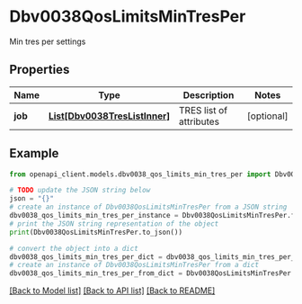 # Dbv0038QosLimitsMinTresPer

Min tres per settings

## Properties

Name | Type | Description | Notes
------------ | ------------- | ------------- | -------------
**job** | [**List[Dbv0038TresListInner]**](Dbv0038TresListInner.md) | TRES list of attributes | [optional] 

## Example

```python
from openapi_client.models.dbv0038_qos_limits_min_tres_per import Dbv0038QosLimitsMinTresPer

# TODO update the JSON string below
json = "{}"
# create an instance of Dbv0038QosLimitsMinTresPer from a JSON string
dbv0038_qos_limits_min_tres_per_instance = Dbv0038QosLimitsMinTresPer.from_json(json)
# print the JSON string representation of the object
print(Dbv0038QosLimitsMinTresPer.to_json())

# convert the object into a dict
dbv0038_qos_limits_min_tres_per_dict = dbv0038_qos_limits_min_tres_per_instance.to_dict()
# create an instance of Dbv0038QosLimitsMinTresPer from a dict
dbv0038_qos_limits_min_tres_per_from_dict = Dbv0038QosLimitsMinTresPer.from_dict(dbv0038_qos_limits_min_tres_per_dict)
```
[[Back to Model list]](../README.md#documentation-for-models) [[Back to API list]](../README.md#documentation-for-api-endpoints) [[Back to README]](../README.md)



